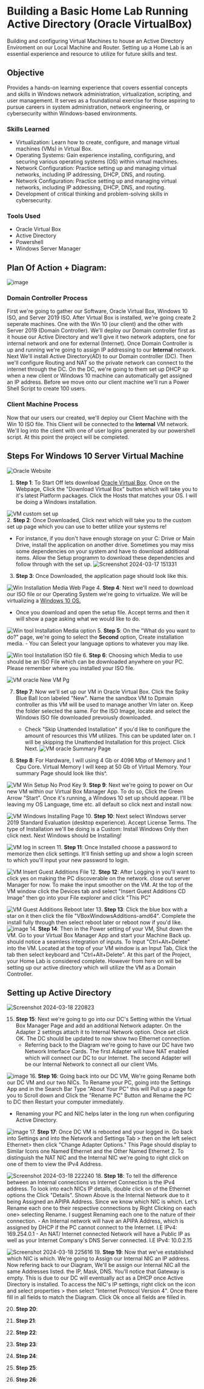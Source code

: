 # Building a Basic Home Lab Running Active Directory (Oracle VirtualBox)
Building and configuring Virtual Machines to house an Active Directory Enviroment on our Local Machine and Router. Setting up a Home Lab is an essential experience and resource to utilize for future skills and test.
## Objective
Provides a hands-on learning experience that covers essential concepts and skills in Windows network administration, virtualization, scripting, and user management. It serves as a foundational exercise for those aspiring to pursue careers in system administration, network engineering, or cybersecurity within Windows-based environments.

### Skills Learned
- Virtualization: Learn how to create, configure, and manage virtual machines (VMs) in Virtual Box.
- Operating Systems: Gain experience installing, configuring, and securing various operating systems (OS) within virtual machines.
- Network Configuration: Practice setting up and managing virtual networks, including IP addressing, DHCP, DNS, and routing.
- Network Configuration: Practice setting up and managing virtual networks, including IP addressing, DHCP, DNS, and routing.
- Development of critical thinking and problem-solving skills in cybersecurity.

### Tools Used
- Oracle Virtual Box
- Active Directory
- Powershell
- Windows Server Manager

## Plan Of Action + Diagram:
![image](https://github.com/Cal-InfoSec/SIEM-Azure/assets/81139563/d0ce77be-5ba7-4cda-bda7-076ab1c340b2)
### Domain Controller Process
First we're going to gather our Software, Oracle Virtual Box, Windows 10 ISO, and Server 2019 ISO. After Virtual Box is installed, we're going create 2 seperate machines. One with the Win 10 (our client) and the other with Server 2019 (Domain Controller). We'll deploy our Domain controller first as it house our Active Directory and we'll give it two network adapters, one for internal network and one for external (Internet). Once Domain Controller is up and running we're going to assign IP addressing to our **Internal** network. Next We'll install Active Directory(AD) to our Domain controller (DC). Then we'll configure Routing and NAT so the private network can connect to the internet through the DC. On the DC, we're going to them set up DHCP sp when a new client or Windows 10 machine can automatically get assigned an IP address. Before we move onto our client machine we'll run a Power Shell Script to create 100 users.
### Client Machine Process
Now that our users our created, we'll deploy our Client Machine with the Win 10 ISO file. This Client will be connected to the **Internal** VM network. We'll log into the client with one of user logins generated by our powershell script. At this point the project will be completed.
## Steps For Windows 10 Server Virtual Machine

 ![Oracle Website](https://github.com/Cal-InfoSec/SIEM-Azure/assets/81139563/7e1b309e-8b25-4f54-8128-2d4870d3a7c5)
 1. **Step 1**: To Start Off lets download [Oracle Virtual Box](https://www.virtualbox.org/). Once on the Webpage, Click the "Download Virtual Box" button which will take you to it's latest Platform packages. Click the Hosts that matches your OS. I will be doing a Windows installation.

![VM custom set up](https://github.com/Cal-InfoSec/SIEM-Azure/assets/81139563/eeace1f8-334b-4a4d-af6c-a071b940170d)   
 2. **Step 2**: Once Downloaded, Click next which will take you to the custom set up page which you can use to better utilize your systems re!
   - For instance, if you don't have enough storage on your C: Drive or Main Drive, install the application on another drive. Sometimes you may miss some dependencies on your system and have to download additional items. Allow the Setup programm to download these dependencies and follow through with the set up.
 ![Screenshot 2024-03-17 151331](https://github.com/Cal-InfoSec/SIEM-Azure/assets/81139563/695a4fcd-1216-4e47-b4ee-fab958a3030d)
3. **Step 3**: Once Downloaded, the application page should look like this.
 
 ![Win Installation Media Web Page](https://github.com/Cal-InfoSec/SIEM-Azure/assets/81139563/1b9de1c8-51c0-4f62-88b2-cd12cdbf63e0)
 4. **Step 4**: Next we'll need to download our ISO file or our Operating System we're going to virtualize. We will be virtualizing a [Windows 10 OS.](https://www.microsoft.com/en-us/evalcenter/download-windows-server-2019)
  - Once you download and open the setup file. Accept terms and then it will show a page asking what we would like to do.
    
![Win tool Installation Media option](https://github.com/Cal-InfoSec/SIEM-Azure/assets/81139563/00658c45-6d90-4d04-9afb-4426cd4198b6)
 5. **Step 5**: On the "What do you want to do?" page, we're going to select the **Second** option, Create installation media.
    - You can Select your language options to whatever you may like.
   
![Win tool Installation ISO file](https://github.com/Cal-InfoSec/SIEM-Azure/assets/81139563/f783d8e3-2056-4f2e-9613-c6772d03e6d4)
 6. **Step 6**: Choosing which Media to use should be an ISO File which can be downloaded anywhere on your PC. Please remember where you installed your ISO file.
      
![VM oracle New VM Pg](https://github.com/Cal-InfoSec/SIEM-Azure/assets/81139563/05af67f9-fa6a-42b9-942c-1bc199af4b3e)

 7. **Step 7**: Now we'll set up our VM in Oracle Virtual Box. Click the Spiky Blue Ball Icon labeled "New". Name the sandbox VM to Dpmain controller as this VM will be used to manage another Vm later on. Keep the folder selected the same. For the ISO Image, locate and select the Windows ISO file downloaded prevoiusly downloaded.
     - Check "Skip Unattended Installation" if you'd like to conifigure the amount of resources this VM utilizes. This can be updated later on. I will be skipping the Unattended Installation for this project. Click Next.
    ![VM oracle Summary Page](https://github.com/Cal-InfoSec/SIEM-Azure/assets/81139563/7b1c7290-a7ad-4f8c-8f35-f1716f16f6f8)

8. **Step 8**: For Hardware, I will using 4 Gb or 4096 Mbp of Memory and 1 Cpu Core. Virtual Memory I will keep at 50 Gb of Virtual Memory. Your summary Page should look like this^.

![VM Win Setup No Prod Key](https://github.com/Cal-InfoSec/SIEM-Azure/assets/81139563/77d598f1-75ad-4de7-8c3a-9d24daa85ab9)
9. **Step 9**: Next we're going to power on Our new VM within our Virtual Box Manager App. To do so, Click the Green Arrow "Start". Once it's running, a Windows 10 set up should appear. I'll be leaving my OS Language, time etc. all default so click next and install now.

![VM Windows Installing Page](https://github.com/Cal-InfoSec/SIEM-Azure/assets/81139563/436634ca-ae8e-4fdf-a765-892b8f8c0686)
10. **Step 10**: Next select Windows server 2019 Standard Evaluation (desktop experience). Accept License Terms. The type of Installation  we'll be doing is a Custom: Install Windows Only then click next. Next Windows should be Installing!

![VM log in screen](https://github.com/Cal-InfoSec/SIEM-Azure/assets/81139563/148b439d-6c04-49a0-9fe9-5e889a777041)
11. **Step 11**: Once Installed choose a password to memorize then click settings. It'll finish setting up and show a login screen to which you'll input your new password to login. 

![VM Insert Guest Additions File](https://github.com/Cal-InfoSec/SIEM-Azure/assets/81139563/748215d2-0f1a-4499-a9ed-9450c7f9ffbf)
12. **Step 12**: After Logging in you'll want to click yes on making the PC discoverable on the network. close out server Manager for now. To make the input smoother on the VM. At the top of the VM window click the Devices tab and select "Insert Guest Additions CD Image" then go into your File explorer and click "This PC"

![VM Guest Additions Reboot  later](https://github.com/Cal-InfoSec/SIEM-Azure/assets/81139563/b7eb8895-5130-4974-a2b1-6dd867e90912)
13. **Step 13**: Click the blue box with a star on it then click the file "VBoxWindowsAdditions-amd64". Complete the install fully through then select reboot later or reboot now if you'd like. 
![image](https://github.com/Cal-InfoSec/SIEM-Azure/assets/81139563/ff21cf3c-d18d-45ab-bae4-719fe3595586)
14. **Step 14**: Then in the Power setting of your VM, Shut down the VM. Go to your Virtual Box Manager App and start your Machine Back up. should notice a seamless integration of inputs. To Input "Ctrl+Alt+Delete" into the VM. Located at the top of your VM window is an Input Tab, Click the tab then select keyboard and "Ctrl+Alt+Delete". At  this part of the Project, your Home Lab is considered complete. However from here on will be setting up our active directory which will utilize the VM as a Domain Controller.

## Setting up Active Directory
![Screenshot 2024-03-18 220823](https://github.com/Cal-InfoSec/SIEM-Azure/assets/81139563/a4f14804-ec9c-4e19-a0b5-fb6cf7aa7a47)

15. **Step 15**: Next we're going to go into our DC's Setting within the Virtual Box Manager Page and add an additional Network adapter. On the Adapter 2 settings attach it to Internal Network option. Once set click OK. The DC should be updated to now show two Ethernet connection. 
    - Referring back to the Diagram we're going to have our DC have two Network Interface Cards. The first Adapter will have NAT enabled which will connect our DC to our Internet. The second Adapter will be our Internal Network to connect all our client VMs.

![image](https://github.com/Cal-InfoSec/SIEM-Azure/assets/81139563/b3d46a9d-6d5d-4f06-b28d-91d36a44c5cc)
16. **Step 16**: Going back into our DC VM, We're going Rename both our DC VM and our two NICs. To Rename your PC, going into the Settings App and in the Search Bar Type "About Your PC" this will Pull up a page for you to Scroll down and Click the "Rename PC" Button and Rename the PC to DC then Restart your computer immediately. 
 - Renaming your PC and NIC helps later in the long run when configuring Active Directory. 

![image](https://github.com/Cal-InfoSec/SIEM-Azure/assets/81139563/f75dabcd-af63-49c3-bf0d-e5c4c65099fc)
17. **Step 17**: Once DC VM is rebooted and your logged in. Go back into Settings and into  the Network and Settings Tab > then on the left select Ethernet> then click "Change Adapter Options." This Page should display to Similar Icons one Named Ethernet and the Other Named Ethernet 2. To distinguish the NAT NIC and the Internal NIC we're going to right click on one of them to view the IPv4 Address.

![Screenshot 2024-03-18 222240](https://github.com/Cal-InfoSec/SIEM-Azure/assets/81139563/4e6b7834-d6d4-4412-8b55-b35e132a0864)
18. **Step 18**: To tell the difference between an Internal connections vs Internet Connection is the IPv4 address. To look into each NICs IP details, double click on of the Ethernet options the Click "Details". Shown Above is the Internal Network due to it being Assigned an APIPA Address. Since we know which NIC is which. Let's Rename each one to their respective connections by Right Clicking on each one> selecting Rename. I suggest Renaming each one to the nature of their connection.
    - An Internal network will have an APIPA Address, which is assigned by DHCP if the PC cannot connect to the Internet. I.E IPv4: 169.254.0.1
    - An NAT/ Internet connected Network will have a Public IP as well as your Internet Company's DNS Server connected. I.E IPv4: 10.0.2.15

![Screenshot 2024-03-18 225616](https://github.com/Cal-InfoSec/SIEM-Azure/assets/81139563/8fb4475a-c06f-4b4f-8a3e-9ea8ebafec32)
19. **Step 19**: Now that we've established which NIC is which. We're going to Assign our Internal NIC an IP address. Now refering back to our Diagram, We'll be assign our Internal NIC all the same Addresses listed. the IP, Mask, DNS. You'll notice that Gateway is empty. This is due to our DC will eventually act as a DHCP once Active Directory is installed. To access the NIC's IP settings, right click on the icon and select properties > then select "Internet Protocol Version 4". Once there fill in all fields to match the Diagram. Click Ok once all fields are filled in. 

20. **Step 20**:

21. **Step 21**:

22. **Step 22**:

23. **Step 23**:

24. **Step 24**:

25. **Step 25**:

26. **Step 26**:
